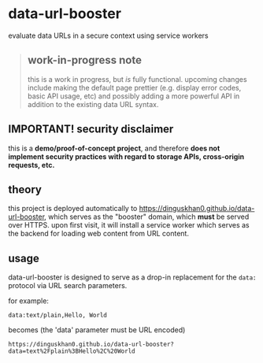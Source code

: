 # data-url-booster

evaluate data URLs in a secure context using service workers

> ## work-in-progress note
> this is a work in progress, but _is_ fully functional. upcoming changes include making the default page prettier (e.g. display error codes, basic API usage, etc) and possibly adding a more powerful API in addition to the existing data URL syntax.

## IMPORTANT! security disclaimer

this is a **demo/proof-of-concept project**, and therefore **does not implement
security practices with regard to storage APIs, cross-origin requests, etc.**

## theory

this project is deployed automatically to https://dinguskhan0.github.io/data-url-booster,
which serves as the "booster" domain, which **must** be served over HTTPS. upon first visit, it will install a
service worker which serves as the backend for loading web content from URL
content.

## usage

data-url-booster is designed to serve as a drop-in replacement for the `data:`
protocol via URL search parameters.

for example:

```
data:text/plain,Hello, World
```

becomes (the 'data' parameter must be URL encoded)

```
https://dinguskhan0.github.io/data-url-booster?data=text%2Fplain%3BHello%2C%20World
```

